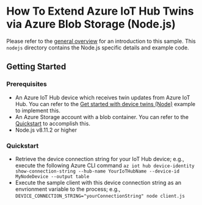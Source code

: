 # How To Extend Azure IoT Hub Twins via Azure Blob Storage (Node.js)

Please refer to the [general overview](../README.md) for an introduction to this sample. This `nodejs` directory contains the Node.js specific details and example code.  

## Getting Started

### Prerequisites

- An Azure IoT Hub device which receives twin updates from Azure IoT Hub. You can refer to the [Get started with device twins (Node)](https://docs.microsoft.com/en-us/azure/iot-hub/iot-hub-node-node-twin-getstarted) example to implement this.
- An Azure Storage account with a blob container. You can refer to the [Quickstart](https://docs.microsoft.com/en-us/azure/storage/blobs/storage-quickstart-blobs-nodejs) to accomplish this.
- Node.js v8.11.2 or higher

### Quickstart

- Retrieve the device connection string for your IoT Hub device; e.g., execute the following Azure CLI command `az iot hub device-identity show-connection-string --hub-name YourIoTHubName --device-id MyNodeDevice --output table`
- Execute the sample client with this device connection string as an envrionment variable to the process; e.g., `DEVICE_CONNECTION_STRING="yourConnectionString" node client.js`

